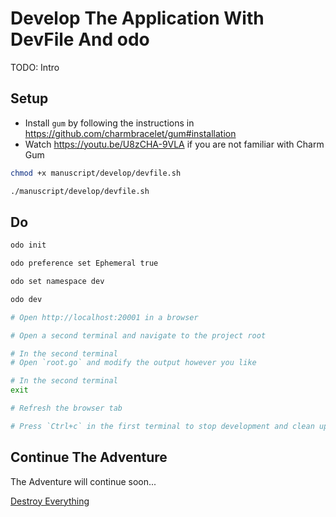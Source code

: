 # Develop The Application With DevFile And odo

TODO: Intro

## Setup

* Install `gum` by following the instructions in https://github.com/charmbracelet/gum#installation
* Watch https://youtu.be/U8zCHA-9VLA if you are not familiar with Charm Gum

```bash
chmod +x manuscript/develop/devfile.sh

./manuscript/develop/devfile.sh
```

## Do

```bash
odo init

odo preference set Ephemeral true

odo set namespace dev

odo dev

# Open http://localhost:20001 in a browser

# Open a second terminal and navigate to the project root

# In the second terminal
# Open `root.go` and modify the output however you like

# In the second terminal
exit

# Refresh the browser tab

# Press `Ctrl+c` in the first terminal to stop development and clean up the resources
```

## Continue The Adventure

The Adventure will continue soon...

[Destroy Everything](../destroy-dev.md)
